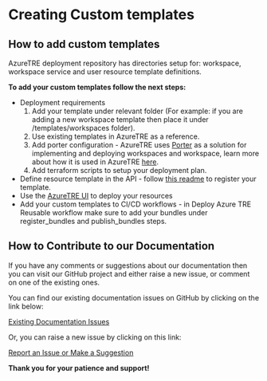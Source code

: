 # Creating Custom templates

## How to add custom templates

AzureTRE deployment repository has directories setup for: workspace, workspace service and user resource template definitions.

**To add your custom templates follow the next steps:**
- Deployment requirements
    1. Add your template under relevant folder (For example: if you are adding a new workspace template then place it under /templates/workspaces folder).
    1. Use existing templates in AzureTRE as a reference.
    1. Add porter configuration - AzureTRE uses [Porter](https://porter.sh/) as a solution for implementing and deploying workspaces and workspace, learn more about how it is used in AzureTRE [here](https://microsoft.github.io/AzureTRE/tre-developers/resource-processor/#porter).
    1. Add terraform scripts to setup your deployment plan.
- Define resource template in the API - follow [this readme](https://microsoft.github.io/AzureTRE/tre-admins/registering-templates/) to register your template.
- Use the [AzureTRE UI](https://microsoft.github.io/AzureTRE/tre-developers/ui/) to deploy your resources
- Add your custom templates to CI/CD workflows - in Deploy Azure TRE Reusable workflow make sure to add your bundles under register_bundles and publish_bundles steps.


## How to Contribute to our Documentation

If you have any comments or suggestions about our documentation then you can visit our GitHub project and either raise a new issue, or comment on one of the existing ones.

You can find our existing documentation issues on GitHub by clicking on the link below:

[Existing Documentation Issues](https://github.com/microsoft/AzureTRE/issues?q=is%3Aissue+is%3Aopen+label%3Adocumentation)

Or, you can raise a new issue by clicking on this link:

[Report an Issue or Make a Suggestion](https://github.com/microsoft/AzureTRE/issues/new/choose)

**Thank you for your patience and support!**
